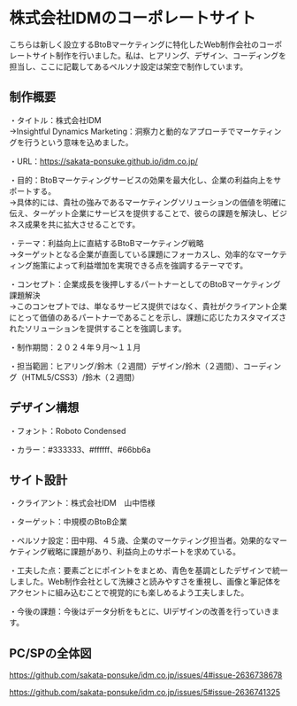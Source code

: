 # 株式会社IDMのコーポレートサイト
こちらは新しく設立するBtoBマーケティングに特化したWeb制作会社のコーポレートサイト制作を行いました。私は、ヒアリング、デザイン、コーディングを担当し、ここに記載してあるペルソナ設定は架空で制作しています。

## 制作概要
・タイトル：株式会社IDM
<br>→Insightful Dynamics Marketing：洞察力と動的なアプローチでマーケティングを行うという意味を込めました。
<br>

・URL：https://sakata-ponsuke.github.io/idm.co.jp/
<br>

・目的：BtoBマーケティングサービスの効果を最大化し、企業の利益向上をサポートする。
<br>→具体的には、貴社の強みであるマーケティングソリューションの価値を明確に伝え、ターゲット企業にサービスを提供することで、彼らの課題を解決し、ビジネス成果を共に拡大させることです。
<br>

・テーマ：利益向上に直結するBtoBマーケティング戦略
<br>→ターゲットとなる企業が直面している課題にフォーカスし、効率的なマーケティング施策によって利益増加を実現できる点を強調するテーマです。
<br>

・コンセプト：企業成長を後押しするパートナーとしてのBtoBマーケティング課題解決
<br>→このコンセプトでは、単なるサービス提供ではなく、貴社がクライアント企業にとって価値のあるパートナーであることを示し、課題に応じたカスタマイズされたソリューションを提供することを強調します。
<br>

・制作期間：２０２４年９月～１１月
<br>

・担当範囲：ヒアリング/鈴木（２週間）デザイン/鈴木（２週間）、コーディング（HTML5/CSS3）/鈴木（２週間）
<br>

## デザイン構想
・フォント：Roboto Condensed
<br>

・カラー：#333333、#ffffff、#66bb6a
<br>

## サイト設計
・クライアント：株式会社IDM　山中悟様
<br>

・ターゲット：中規模のBtoB企業
<br>

・ペルソナ設定：田中翔、４５歳、企業のマーケティング担当者。効果的なマーケティング戦略に課題があり、利益向上のサポートを求めている。
<br>

・工夫した点：要素ごとにポイントをまとめ、青色を基調としたデザインで統一しました。Web制作会社として洗練さと読みやすさを重視し、画像と筆記体をアクセントに組み込むことで視覚的にも楽しめるよう工夫しました。
<br>

・今後の課題：今後はデータ分析をもとに、UIデザインの改善を行っていきます。

## PC/SPの全体図
https://github.com/sakata-ponsuke/idm.co.jp/issues/4#issue-2636738678

https://github.com/sakata-ponsuke/idm.co.jp/issues/5#issue-2636741325





